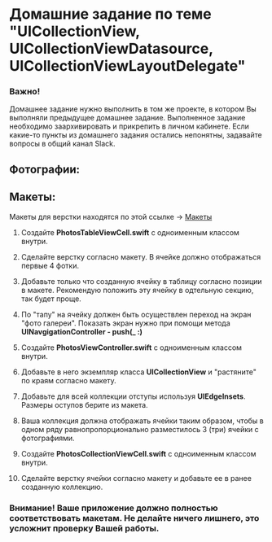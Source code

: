 # Домашние задание по теме "UICollectionView, UICollectionViewDatasource, UICollectionViewLayoutDelegate"

### Важно! 
Домашнее задание нужно выполнить в том же проекте, в котором Вы выполняли предыдущее домашнее задание.
Выполненное задание необходимо заархивировать и прикрепить в личном кабинете. Если какие-то пункты из домашнего задания остались непонятны, задавайте вопросы в общий канал Slack.

## Фотографии:


## Макеты:
Макеты для верстки находятся по этой ссылке -> [Макеты](https://github.com/netology-code/iosui-homeworks/blob/master/2.5/)

1. Создайте **PhotosTableViewCell.swift** c одноименным классом внутри.
2. Сделайте верстку согласно макету. В ячейке должно отображаться первые 4 фотки.
3. Добавьте только что созданную ячейку в таблицу согласно позиции в макете. Рекомендую положить эту ячейку в одтельную секцию, так будет проще.
4. По "тапу" на ячейку должен быть осуществлен переход на экран "фото галереи". Показать экран нужно при помощи метода **UINavgigationController - push(_ :)**

5. Создайте **PhotosViewController.swift** c одноименным классом внутри.
6. Добавьте в него экземпляр класса **UICollectionView** и "растяните" по краям согласно макету.
7. Добавьте для всей коллекции отступы используя **UIEdgeInsets**. Размеры оступов берите из макета.
8. Ваша коллекция должна отображать ячейки таким образом, чтобы в одном ряду равнопропорционально разместилось 3 (три) ячейки с фотографиями.
9. Создайте **PhotosCollectionViewCell.swift** с одноименным классом внутри.
10. Сделайте верстку ячейки согласно макету и добавьте ее в ранее созданную коллекцию.

### Внимание! Ваше приложение должно полностью соответствовать макетам. Не делайте ничего лишнего, это усложнит проверку Вашей работы.
